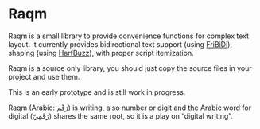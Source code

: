 Raqm
====

Raqm is a small library to provide convenience functions for complex text
layout. It currently provides bidirectional text support (using [FriBiDi][fb]),
shaping (using [HarfBuzz][hb]), with proper script itemization.

Raqm is a source only library, you should just copy the source files in your
project and use them.

This is an early prototype and is still work in progress.

Raqm (Arabic: رَقْم) is writing, also number or digit and the Arabic word for
digital (رَقَمِيّ) shares the same root, so it is a play on “digital writing”.


[fb]: http://fribidi.org
[hb]: http://harfbuzz.org
